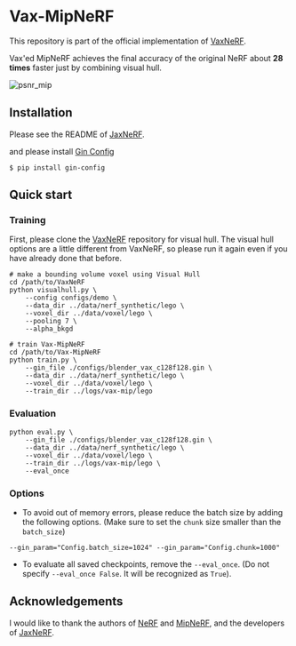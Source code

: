 # Vax-MipNeRF

This repository is part of the official implementation of [VaxNeRF](https://github.com/naruya/VaxNeRF).

Vax'ed MipNeRF achieves the final accuracy of the original NeRF about **28 times** faster just by combining visual hull.

![psnr_mip](https://user-images.githubusercontent.com/23403885/147407121-b89fcfb3-0eb8-4d7b-9e22-a30a23da5548.png)

## Installation

Please see the README of [JaxNeRF](https://github.com/google-research/google-research/tree/master/jaxnerf).

and please install [Gin Config](https://github.com/google/gin-config)

```
$ pip install gin-config
```

## Quick start

### Training

First, please clone the [VaxNeRF](https://github.com/naruya/VaxNeRF) repository for visual hull.
The visual hull options are a little different from VaxNeRF, so please run it again even if you have already done that before.

```shell
# make a bounding volume voxel using Visual Hull
cd /path/to/VaxNeRF
python visualhull.py \
    --config configs/demo \
    --data_dir ../data/nerf_synthetic/lego \
    --voxel_dir ../data/voxel/lego \
    --pooling 7 \
    --alpha_bkgd

# train Vax-MipNeRF
cd /path/to/Vax-MipNeRF
python train.py \
    --gin_file ./configs/blender_vax_c128f128.gin \
    --data_dir ../data/nerf_synthetic/lego \
    --voxel_dir ../data/voxel/lego \
    --train_dir ../logs/vax-mip/lego
```

### Evaluation

```shell
python eval.py \
    --gin_file ./configs/blender_vax_c128f128.gin \
    --data_dir ../data/nerf_synthetic/lego \
    --voxel_dir ../data/voxel/lego \
    --train_dir ../logs/vax-mip/lego \
    --eval_once
```

### Options

- To avoid out of memory errors, please reduce the batch size by adding the following options. (Make sure to set the `chunk` size smaller than the `batch_size`)

```shell
--gin_param="Config.batch_size=1024" --gin_param="Config.chunk=1000"
```

- To evaluate all saved checkpoints, remove the `--eval_once`. (Do not specify `--eval_once False`. It will be recognized as `True`).


## Acknowledgements
I would like to thank the authors of [NeRF](http://www.matthewtancik.com/nerf) and [MipNeRF](https://jonbarron.info/mipnerf/), and the developers of [JaxNeRF](https://github.com/google-research/google-research/tree/master/jaxnerf).
